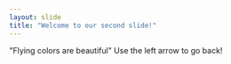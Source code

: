 ```yaml
---
layout: slide
title: "Welcome to our second slide!"
---
```

"Flying colors are beautiful"
Use the left arrow to go back!

